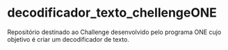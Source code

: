 # decodificador_texto_chellengeONE
Repositório destinado ao  Challenge desenvolvido pelo programa ONE cujo objetivo é  criar um decodificador de texto.

